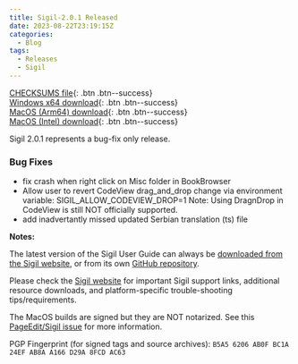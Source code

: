 ```yaml
---
title: Sigil-2.0.1 Released
date: 2023-08-22T23:19:15Z
categories:
  - Blog
tags:
  - Releases
  - Sigil
---
```


[CHECKSUMS file](https://github.com/Sigil-Ebook/Sigil/releases/download/2.0.1/Sigil-2.0.1-CHECKSUMS.sha256.txt){: .btn .btn--success}<br/>
[Windows x64 download](https://github.com/Sigil-Ebook/Sigil/releases/download/2.0.1/Sigil-2.0.1-Windows-x64-Setup.exe){: .btn .btn--success}<br/>
[MacOS (Arm64) download](https://github.com/Sigil-Ebook/Sigil/releases/download/2.0.1/Sigil.app-2.0.1-Mac-arm64.txz){: .btn .btn--success}<br/>
[MacOS (Intel) download](https://github.com/Sigil-Ebook/Sigil/releases/download/2.0.1/Sigil.app-2.0.1-Mac-x86_64.txz){: .btn .btn--success}

Sigil 2.0.1 represents a bug-fix only release.

### Bug Fixes
- fix crash when right click on Misc folder in BookBrowser
- Allow user to revert CodeView drag_and_drop change via environment variable: SIGIL_ALLOW_CODEVIEW_DROP=1 Note: Using DragnDrop in CodeView is still NOT officially supported.
- add inadvertantly missed updated Serbian translation (ts) file

__Notes:__

The latest version of the Sigil User Guide can always be [downloaded from the Sigil website](https://sigil-ebook.com/sigil/guide), or from its own [GitHub repository](https://github.com/Sigil-Ebook/sigil-user-guide/releases/latest).

Please check the [Sigil website](https://sigil-ebook.com/sigil) for important Sigil support links, additional resource downloads, and platform-specific trouble-shooting tips/requirements.

The MacOS builds are signed but they are NOT notarized.  See this [PageEdit/Sigil issue]( https://github.com/Sigil-Ebook/PageEdit/issues/31) for more information.

PGP Fingerprint (for signed tags and source archives): `B5A5 6206 AB0F BC1A 24EF AB8A A166 D29A 8FCD AC63`

